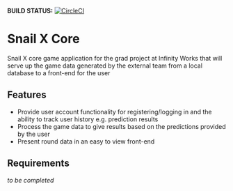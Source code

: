 **BUILD STATUS:** [![CircleCI](https://circleci.com/gh/infinityworks/snail-x-core.svg?style=svg)](https://circleci.com/gh/infinityworks/snail-x-core)

# Snail X Core
Snail X core game application for the grad project at Infinity Works that will serve up the game data generated by the external team from a local database to a front-end for the user

## Features
* Provide user account functionality for registering/logging in and the ability to track user history e.g. prediction results
* Process the game data to give results based on the predictions provided by the user
* Present round data in an easy to view front-end

## Requirements
*to be completed*
